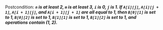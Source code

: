 Postcondition: ***`n` is at least 2, `m` is at least 3, `i` is 0, `j` is 1. If `A[i][j]`, `A[i][j + 1]`, `A[i + 1][j]`, and `A[i + 1][j + 1]` are all equal to 1, then `B[0][1]` is set to 1, `B[0][2]` is set to 1, `B[1][1]` is set to 1, `B[1][2]` is set to 1, and operations contain (1, 2).***